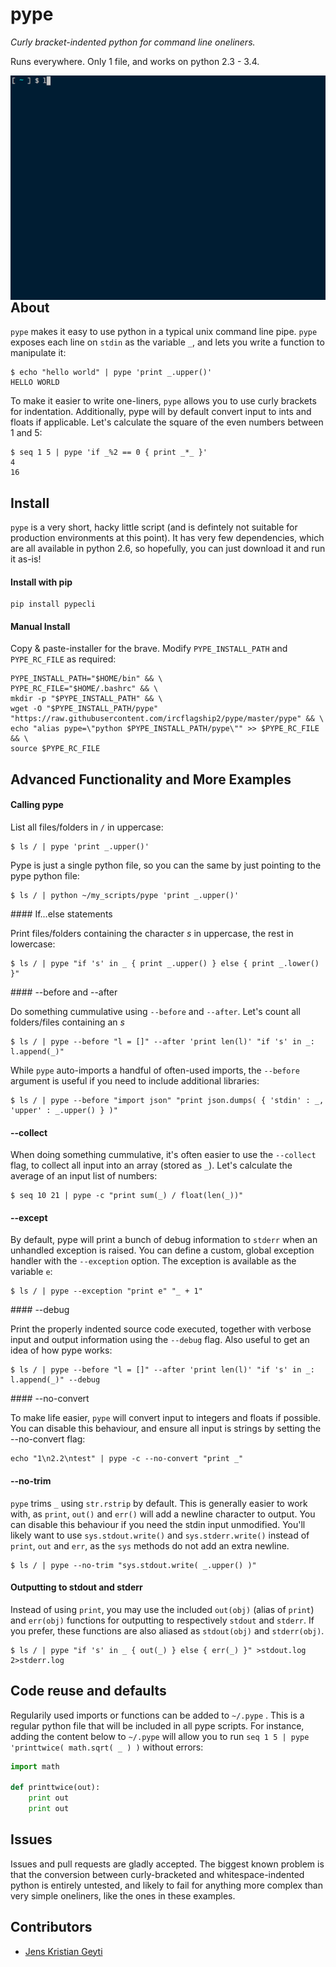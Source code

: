 pype
====

*Curly bracket-indented python for command line oneliners.*

Runs everywhere. Only 1 file, and works on python 2.3 - 3.4.

<p style="text-align:center"><img src="https://raw.githubusercontent.com/ircflagship2/pype/githubresources/terminal-animation.gif" align="left" width="580" ></img></p>

About
-----
`pype` makes it easy to use python in a typical unix command line pipe. `pype` exposes
each line on `stdin` as the variable `_`, and lets you write a function to manipulate it:

```shell
$ echo "hello world" | pype 'print _.upper()'
HELLO WORLD
```

To make it easier to write one-liners, `pype` allows you to use curly brackets for indentation. 
Additionally, pype will by default convert input to ints and floats if applicable. Let's calculate the square of the even numbers between 1 and 5:

```shell
$ seq 1 5 | pype 'if _%2 == 0 { print _*_ }'
4
16
```

Install
-------

`pype` is a very short, hacky little script (and is defintely not suitable for production
environments at this point). It has very few dependencies, which are all available in 
python 2.6, so hopefully, you can just download it and run it as-is!

#### Install with pip

```
pip install pypecli
```

#### Manual Install

Copy & paste-installer for the brave. Modify `PYPE_INSTALL_PATH` and `PYPE_RC_FILE` as required:

```shell
PYPE_INSTALL_PATH="$HOME/bin" && \
PYPE_RC_FILE="$HOME/.bashrc" && \
mkdir -p "$PYPE_INSTALL_PATH" && \
wget -O "$PYPE_INSTALL_PATH/pype" "https://raw.githubusercontent.com/ircflagship2/pype/master/pype" && \
echo "alias pype=\"python $PYPE_INSTALL_PATH/pype\"" >> $PYPE_RC_FILE && \
source $PYPE_RC_FILE
```

Advanced Functionality and More Examples
----------------------------------------

#### Calling pype

List all files/folders in `/` in uppercase:

```shell
$ ls / | pype 'print _.upper()'
```

Pype is just a single python file, so you can the same by just pointing to the pype python file:

```shell
$ ls / | python ~/my_scripts/pype 'print _.upper()'
```

#### If...else statements

Print files/folders containing the character *s* in uppercase, the rest in lowercase:

```shell
$ ls / | pype "if 's' in _ { print _.upper() } else { print _.lower() }"
```

#### --before and --after

Do something cummulative using `--before` and `--after`. Let's count all
folders/files containing an *s*

```shell
$ ls / | pype --before "l = []" --after 'print len(l)' "if 's' in _: l.append(_)"
```

While `pype` auto-imports a handful of often-used imports, the `--before` argument is 
useful if you need to include additional libraries:

```shell
$ ls / | pype --before "import json" "print json.dumps( { 'stdin' : _, 'upper' : _.upper() } )"
```

#### --collect

When doing something cummulative, it's often easier to use the `--collect` flag, to collect all input into an array (stored as `_`). Let's calculate the average of an input list of numbers:

```shell
$ seq 10 21 | pype -c "print sum(_) / float(len(_))"
```

#### --except

By default, pype will print a bunch of debug information to `stderr` when an unhandled exception is raised. You can define a custom, global exception handler with the `--exception` option. The exception is available as the variable `e`:

```shell
$ ls / | pype --exception "print e" "_ + 1"
```

#### --debug

Print the properly indented source code executed, together with verbose input
and output information using the `--debug` flag. Also useful to get an idea
of how pype works:

```shell
$ ls / | pype --before "l = []" --after 'print len(l)' "if 's' in _: l.append(_)" --debug
```

#### --no-convert

To make life easier, `pype` will convert input to integers and floats if possible. You can disable this behaviour, and ensure all input is strings by setting the --no-convert flag:

```shell
echo "1\n2.2\ntest" | pype -c --no-convert "print _"
```

#### --no-trim

`pype` trims `_` using `str.rstrip` by default. This is generally easier to work with, as `print`,
`out()` and `err()` will add a newline character to output. You can disable this 
behaviour if you need the stdin input unmodified. You'll likely want to use 
`sys.stdout.write()` and `sys.stderr.write()` instead of `print`, `out` and `err`, as the 
`sys` methods do not add an extra newline.

```shell
$ ls / | pype --no-trim "sys.stdout.write( _.upper() )"
```


#### Outputting to stdout and stderr

Instead of using `print`, you may use the included `out(obj)` (alias of `print`) 
and `err(obj)` functions for outputting to respectively `stdout` and `stderr`.
If you prefer, these functions are also aliased as `stdout(obj)` and `stderr(obj)`.

```shell
$ ls / | pype "if 's' in _ { out(_) } else { err(_) }" >stdout.log 2>stderr.log
```

Code reuse and defaults
-------------

Regularily used imports or functions can be added to `~/.pype` . This is a
regular python file that will be included in all pype scripts. For instance, adding the 
content below to `~/.pype` will allow you to run 
`seq 1 5 | pype 'printtwice( math.sqrt( _ ) )` without errors:

```python
import math

def printtwice(out):
	print out
	print out
```

Issues
------

Issues and pull requests are gladly accepted. The biggest known problem is that the conversion
between curly-bracketed and whitespace-indented python is entirely untested, and likely to fail for
anything more complex than very simple oneliners, like the ones in these examples.

Contributors
------------

- [Jens Kristian Geyti](http://www.github.com/jkgeyti)
